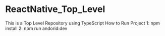 # ReactNative_Top_Level
This is a Top Level Repository using TypeScript
How to Run Project
1: npm install
2: npm run andorid:dev
